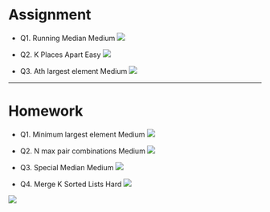 # Assignment

- Q1. Running Median Medium [![](https://img.shields.io/badge/-MEDIUM-yellow)]()

- Q2. K Places Apart Easy [![](https://img.shields.io/badge/-EASY-green)]()

- Q3. Ath largest element Medium [![](https://img.shields.io/badge/-MEDIUM-yellow)]()

*** 

# Homework

- Q1. Minimum largest element Medium [![](https://img.shields.io/badge/-MEDIUM-yellow)]()

- Q2. N max pair combinations Medium [![](https://img.shields.io/badge/-MEDIUM-yellow)]()

- Q3. Special Median Medium [![](https://img.shields.io/badge/-MEDIUM-yellow)]()

- Q4. Merge K Sorted Lists Hard [![](https://img.shields.io/badge/-HARD-red)]()

[![](https://img.shields.io/badge/github-blue?style=for-the-badge)](https://github.com/pashmash372)
